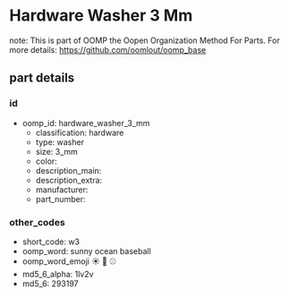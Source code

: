 # Hardware Washer 3 Mm  

note: This is part of OOMP the Oopen Organization Method For Parts. For more details: https://github.com/oomlout/oomp_base

##  part details





### id
* oomp_id: hardware_washer_3_mm
  * classification: hardware
  * type: washer
  * size: 3_mm
  * color: 
  * description_main: 
  * description_extra: 
  * manufacturer: 
  * part_number: 

### other_codes
* short_code: w3
* oomp_word: sunny ocean baseball
* oomp_word_emoji :sunny: :ocean: :baseball:
* md5_6_alpha: 1lv2v
* md5_6: 293197